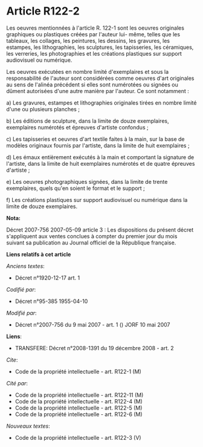 # Article R122-2

Les oeuvres mentionnées à l'article R. 122-1 sont les oeuvres originales graphiques ou plastiques créées par l'auteur lui-
même, telles que les tableaux, les collages, les peintures, les dessins, les gravures, les estampes, les lithographies, les
sculptures, les tapisseries, les céramiques, les verreries, les photographies et les créations plastiques sur support
audiovisuel ou numérique.

Les oeuvres exécutées en nombre limité d'exemplaires et sous la responsabilité de l'auteur sont considérées comme oeuvres
d'art originales au sens de l'alinéa précédent si elles sont numérotées ou signées ou dûment autorisées d'une autre manière
par l'auteur. Ce sont notamment :

a) Les gravures, estampes et lithographies originales tirées en nombre limité d'une ou plusieurs planches ;

b) Les éditions de sculpture, dans la limite de douze exemplaires, exemplaires numérotés et épreuves d'artiste confondus ;

c) Les tapisseries et oeuvres d'art textile faites à la main, sur la base de modèles originaux fournis par l'artiste, dans la
limite de huit exemplaires ;

d) Les émaux entièrement exécutés à la main et comportant la signature de l'artiste, dans la limite de huit exemplaires
numérotés et de quatre épreuves d'artiste ;

e) Les oeuvres photographiques signées, dans la limite de trente exemplaires, quels qu'en soient le format et le support ;

f) Les créations plastiques sur support audiovisuel ou numérique dans la limite de douze exemplaires.

**Nota:**

Décret 2007-756 2007-05-09 article 3 : Les dispositions du présent décret s'appliquent aux ventes conclues à compter du
premier jour du mois suivant sa publication au Journal officiel de la République française.

**Liens relatifs à cet article**

_Anciens textes_:

  - Décret n°1920-12-17 art. 1

_Codifié par_:

  - Décret n°95-385 1955-04-10

_Modifié par_:

  - Décret n°2007-756 du 9 mai 2007 - art. 1 () JORF 10 mai 2007

**Liens**:

  - TRANSFERE: Décret n°2008-1391 du 19 décembre 2008 - art. 2

_Cite_:

  - Code de la propriété intellectuelle - art. R122-1 (M)

_Cité par_:

  - Code de la propriété intellectuelle - art. R122-11 (M)
  - Code de la propriété intellectuelle - art. R122-4 (M)
  - Code de la propriété intellectuelle - art. R122-5 (M)
  - Code de la propriété intellectuelle - art. R122-6 (M)

_Nouveaux textes_:

  - Code de la propriété intellectuelle - art. R122-3 (V)
